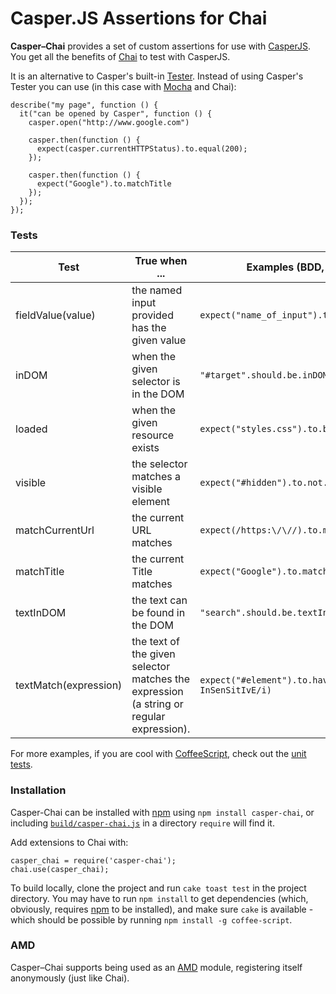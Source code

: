 # Casper.JS Assertions for Chai

**Casper–Chai** provides a set of custom assertions for use with [CasperJS][].
You get all the benefits of [Chai][] to test with CasperJS.

It is an alternative to Casper's built-in [Tester][].  Instead of using
Casper's Tester you can use (in this case with [Mocha][] and Chai):

    describe("my page", function () {
      it("can be opened by Casper", function () {
        casper.open("http://www.google.com")

        casper.then(function () {
          expect(casper.currentHTTPStatus).to.equal(200);
        });

        casper.then(function () {
          expect("Google").to.matchTitle
        });
      });
    });

### Tests

<table>
  <thead>
    <th>Test</th>
    <th>True when ... </th>
    <th>Examples (BDD, should & expect)</th>
  </thead>
  <tbody>
    <tr>
      <td>fieldValue(value)</td>
      <td>
        the named input provided has the given value
      </td>
      <td>
        <code>expect("name_of_input").to.have.fieldValue("123");</code>
      </td>
    </tr>
    <tr>
      <td>inDOM </td>
      <td>when the given selector is in the DOM</td>
      <td><code>"#target".should.be.inDOM;</code></td>
    </tr>
    <tr>
      <td>loaded</td>
      <td>when the given resource exists</td>
      <td><code>expect("styles.css").to.be.loaded</code></td>
    </tr>
    <tr>
      <td>visible</td>
      <td>the selector matches a visible element</td>
      <td><code>expect("#hidden").to.not.be.visible</code></td>
    </tr>
    <tr>
      <td>matchCurrentUrl</td>
      <td>the current URL matches</td>
      <td><code>expect(/https:\/\//).to.matchCurrentUrl</code></td>
    </tr>
    <tr>
      <td>matchTitle</td>
      <td>the current Title matches</td>
      <td><code>expect("Google").to.matchTitle</code></td>
    </tr>
    <tr>
      <td>textInDOM</td>
      <td>the text can be found in the DOM</td>
      <td><code>"search".should.be.textInDOM</code></td>
    </tr>
    <tr>
      <td>textMatch(expression)</td>
      <td>
        the text of the given selector matches the expression (a string
        or regular expression).
      </td>
      <td>
      <code>expect("#element").to.have.textMatch(/case InSenSitIvE/i)</code>
      </td>
    </tr>
  </tbody>
</table>

For more examples, if you are cool with
[CoffeeScript](http://coffeescript.org/), check out the [unit
tests](https://github.com/brianmhunt/casper-chai/blob/master/test/common.coffee).


### Installation

Casper-Chai can be installed with [npm][] using `npm install casper-chai`, or
including
[`build/casper-chai.js`](https://raw.github.com/brianmhunt/casper-chai/master/build/casper-chai.js)
in a directory `require` will find it.

Add extensions to Chai with:

    casper_chai = require('casper-chai');
    chai.use(casper_chai);

To build locally, clone the project and run `cake toast test` in the
project directory. You may have to run `npm install` to get dependencies
(which, obviously, requires [npm][] to be installed), and make sure `cake` is
available - which should be possible by running `npm install -g coffee-script`.

### AMD

Casper–Chai supports being used as an [AMD][] module, registering itself
anonymously (just like Chai).

[CasperJS]: http://casperjs.org/
[Chai]: http://chaijs.com/
[Mocha]: http://visionmedia.github.com/mocha/
[AMD]: https://github.com/amdjs/amdjs-api/wiki/AMD
[npm]: https://npmjs.org/
[Tester]: http://casperjs.org/api.html#tester

